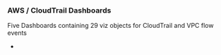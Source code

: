 
### AWS / CloudTrail Dashboards

Five Dashboards containing 29 viz objects for CloudTrail and VPC flow events

-
